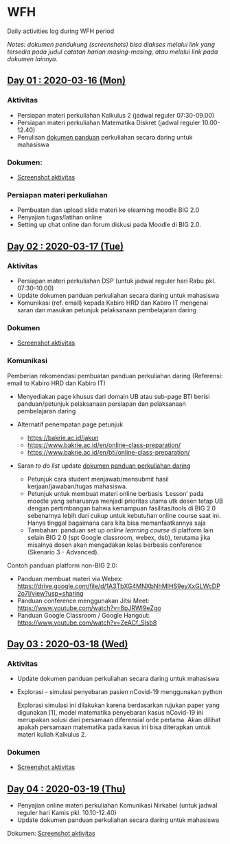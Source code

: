 # WFH
Daily activities log during WFH period

_Notes: dokumen pendukung (screenshots) bisa diakses melalui link yang tersedia pada judul catatan harian masing-masing, atau melalui link pada dokumen lainnya._

## [Day 01 : 2020-03-16 (Mon)](https://github.com/ipguna/WFH/tree/master/2020-03-16)

### Aktivitas

- Persiapan materi perkuliahan Kalkulus 2 (jadwal reguler 07:30-09.00)
- Persiapan materi perkuliahan Matematika Diskret (jadwal reguler 10.00-12.40)
- Penulisan [dokumen panduan](https://github.com/ipguna/TIF-RPS2020/blob/master/Teaching_Supervision_Guide_01.pdf) perkuliahan secara daring untuk mahasiswa

### Dokumen: 

- [Screenshot aktivitas](https://github.com/ipguna/WFH/tree/master/2020-03-16)

### Persiapan materi perkuliahan

- Pembuatan dan upload slide materi ke elearning moodle BIG 2.0
- Penyajian tugas/latihan online
- Setting up chat online dan forum diskusi pada Moodle di BIG 2.0.


## [Day 02 : 2020-03-17 (Tue)](https://github.com/ipguna/WFH/tree/master/2020-03-17)

### Aktivitas

- Persiapan materi perkuliahan DSP (untuk jadwal reguler hari Rabu pkl. 07:30-10.00)
- Update dokumen panduan perkuliahan secara daring untuk mahasiswa
- Komunikasi (ref. email) kepada Kabiro HRD dan Kabiro IT mengenai saran dan masukan petunjuk pelaksanaan pembelajaran daring

### Dokumen

- [Screenshot aktivitas](https://github.com/ipguna/WFH/tree/master/2020-03-17)

### Komunikasi

Pemberian rekomendasi pembuatan panduan perkuliahan daring (Referensi: email to Kabiro HRD dan Kabiro IT)

- Menyediakan page khusus dari domain UB atau sub-page BTI berisi panduan/petunjuk pelaksanaan persiapan dan pelaksanaan pembelajaran daring

- Alternatif penempatan page petunjuk
	+ https://bakrie.ac.id/jakun
	+ https://www.bakrie.ac.id/en/online-class-preparation/
	+ https://www.bakrie.ac.id/en/bti/online-class-preparation/ 

- Saran _to do list_ update [dokumen panduan perkuliahan daring](https://github.com/ipguna/TIF-RPS2020/blob/master/Teaching_Supervision_Guide_01.pdf)

	+ Petunjuk cara student menjawab/mensubmit hasil kerjaan/jawaban/tugas mahasiswa. 
	+ Petunjuk untuk membuat materi online berbasis ‘Lesson’ pada moodle yang seharusnya menjadi prioritas utama utk dosen tetap UB dengan pertimbangan bahwa kemampuan fasilitas/tools di BIG 2.0 sebenarnya lebih dari cukup untuk kebutuhan online course saat ini. Hanya tinggal bagaimana cara kita bisa memanfaatkannya saja
	+ Tambahan: panduan set up _online learning course_ di platform lain selain BIG 2.0 (spt Google classroom, webex, dsb), terutama jika misalnya dosen akan mengadakan kelas berbasis conference (Skenario 3 - Advanced). 

Contoh panduan platform non-BIG 2.0: 

- Panduan membuat materi via Webex: https://drive.google.com/file/d/1A3TbXG4MNXbNhMIHS9eyXxGLWcDP2o7l/view?usp=sharing
- Panduan conference menggunakan Jitsi Meet:  https://www.youtube.com/watch?v=6pJRWI9eZgo
- Panduan Google Classroom / Google Hangout: https://www.youtube.com/watch?v=ZeACf_Slsb8


## [Day 03 : 2020-03-18 (Wed)](https://github.com/ipguna/WFH/tree/master/2020-03-18)

### Aktivitas

- Update dokumen panduan perkuliahan secara daring untuk mahasiswa
- Explorasi - simulasi penyebaran pasien nCovid-19 menggunakan python
    
    Explorasi simulasi ini dilakukan karena berdasarkan rujukan paper yang digunakan [1], model matematika penyebaran kasus nCovid-19 ini merupakan solusi dari persamaan diferensial orde pertama. Akan dilihat apakah persamaan matematika pada kasus ini bisa diterapkan untuk materi kuliah Kalkulus 2. 

### Dokumen

- [Screenshot aktivitas](https://github.com/ipguna/WFH/tree/master/2020-03-18)


## [Day 04 : 2020-03-19 (Thu)](https://github.com/ipguna/WFH/tree/master/2020-03-19)

- Penyajian online materi perkuliahan Komunikasi Nirkabel (untuk jadwal reguler hari Kamis pkl. 10.10-12.40)
- Update dokumen panduan perkuliahan secara daring untuk mahasiswa

Dokumen: [Screenshot aktivitas](https://github.com/ipguna/WFH/tree/master/2020-03-19)

